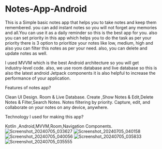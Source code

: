 # Notes-App-Android
This is a Simple basic notes app that helps you to take notes and keep them remembered. you can add instant notes so you will not forget any memories and all.You can use it as a daily reminder so this is the best app for you. also you can set priority in this app which helps you to do the task as per your priority there is 3 option to prioritize your notes like low, medium, high and also you can filter this notes as per your need. also, you can delete and update notes as well.

I used MVVM which is the best Android architecture so you will get industry-level code. also, we use room database and live database so this is also the latest android Jetpack components it is also helpful to increase the performance of your application.

Features of notes app?

Clean UI Design.
Room & Live Database.
Create ,Show Notes & Edit,Delete Notes & Filter,Search Notes. 
Notes filtering by priority.
Capture, edit, and collaborate on your notes on any device, anywhere.

Technology I used for making this app?

Kotlin ,Android,MVVM,Room,Navigation Components.
![Screenshot_20240705_033627](https://github.com/shikha046/Notes-App-Android/assets/101914410/902834f4-8d8f-485f-8478-92100d2cf30a)
![Screenshot_20240705_040158](https://github.com/shikha046/Notes-App-Android/assets/101914410/d0937b0d-232d-463c-8d0f-8f82ab0ad937)
![Screenshot_20240705_040056](https://github.com/shikha046/Notes-App-Android/assets/101914410/03225394-a9ed-4ade-8741-1bde6a291849)
![Screenshot_20240705_035833](https://github.com/shikha046/Notes-App-Android/assets/101914410/14047dbc-d446-4636-b6d9-51035926b02a)
![Screenshot_20240705_035555](https://github.com/shikha046/Notes-App-Android/assets/101914410/0eecfd73-ac56-483a-84c1-fb0c347ff2f2)


